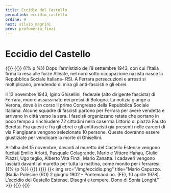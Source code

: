 ```yaml
---
title: Eccidio del Castello
permalink: eccidio_castello
ordine: 9
next: silvio_magrini
prev: profumeria_finzi
---
```

# Eccidio del Castello
{{<row>}}
{{<column>}}
{{% p %}}
Dopo l’armistizio dell’8 settembre 1943, con cui l’Italia firma la resa alle forze Alleate, nel nord sotto occupazione nazista nasce la Repubblica Sociale Italiana- RSI.
A Ferrara persecuzioni e arresti si moltiplicano, prendendo di mira gli anti-fascisti e gli ebrei.

Il 13 novembre 1943, Igino Ghisellini, federale (alto dirigente fascista) di Ferrara, muore assassinato nei pressi di Bologna. La notizia giunge a Verona, dove è
in corso il primo Congresso della Repubblica Sociale Italiana. Alcune squadre di fascisti partono per Ferrara per avere vendetta e arrivano in città verso la
sera. I fascisti organizzano retate che portano in poco tempo a rinchiudere 72 cittadini nella caserma Littorio di piazza Fausto Beretta. Fra questi e fra gli ebrei
e gli antifascisti già presenti nelle carceri di via Piangipane vengono selezionate 10 persone. Queste dovranno essere giustiziate per vendicare la morte di
Ghisellini.

All’alba del 15 novembre, davanti al muretto del Castello Estense vengono fucilati Emilio Arlotti, Pasquale Colagrande, Mario e Vittore Hanau, Giulio Piazzi, Ugo teglio, Alberto Vita Finzi, Mario Zanatta. I cadaveri vengono lasciati davanti al muretto per tutta la mattina, come monito per i ferraresi.
{{% /p %}}
{{</column>}}
{{<column>}}
{{< img src="/img/eccidio.png" title="Mario Capuzzo. (Badia Polesine (RO) 2 giugno 1902 - Pontemaodino. (FE), 10 aprile 1978). L’eccidio del Castello Estense. Disegni e tempere. Dono di Sonia Longhi." >}}
{{</column>}}
{{</row>}}